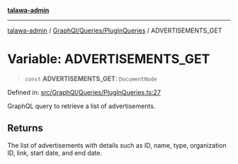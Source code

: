 [**talawa-admin**](../../../../README.md)

***

[talawa-admin](../../../../README.md) / [GraphQl/Queries/PlugInQueries](../README.md) / ADVERTISEMENTS\_GET

# Variable: ADVERTISEMENTS\_GET

> `const` **ADVERTISEMENTS\_GET**: `DocumentNode`

Defined in: [src/GraphQl/Queries/PlugInQueries.ts:27](https://github.com/bint-Eve/talawa-admin/blob/3ea1bc8148fd1f2efa92a17958ea5a5df0d9cc86/src/GraphQl/Queries/PlugInQueries.ts#L27)

GraphQL query to retrieve a list of advertisements.

## Returns

The list of advertisements with details such as ID, name, type, organization ID, link, start date, and end date.
